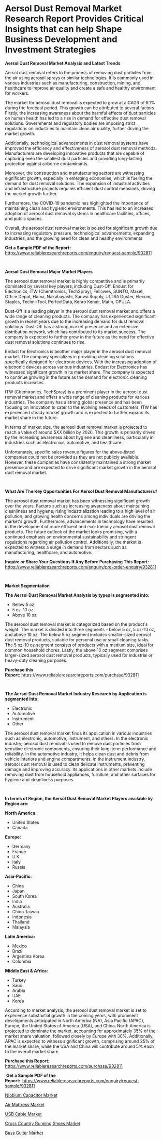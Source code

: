 <p><h1>Aersol Dust Removal Market Research Report Provides Critical Insights that can help Shape Business Development and Investment Strategies</h1></p><p><strong>Aersol Dust Removal Market Analysis and Latest Trends</strong></p>
<p><p>Aersol dust removal refers to the process of removing dust particles from the air using aerosol sprays or similar technologies. It is commonly used in various industries such as manufacturing, construction, mining, and healthcare to improve air quality and create a safe and healthy environment for workers.</p><p>The market for aerosol dust removal is expected to grow at a CAGR of 9.1% during the forecast period. This growth can be attributed to several factors. Firstly, the increasing awareness about the harmful effects of dust particles on human health has led to a rise in demand for effective dust removal solutions. Governments and regulatory bodies are imposing strict regulations on industries to maintain clean air quality, further driving the market growth.</p><p>Additionally, technological advancements in dust removal systems have improved the efficiency and effectiveness of aerosol dust removal methods. Manufacturers are developing innovative products that are capable of capturing even the smallest dust particles and providing long-lasting protection against airborne contaminants.</p><p>Moreover, the construction and manufacturing sectors are witnessing significant growth, especially in emerging economies, which is fueling the demand for dust removal solutions. The expansion of industrial activities and infrastructure projects requires efficient dust control measures, driving the market growth further.</p><p>Furthermore, the COVID-19 pandemic has highlighted the importance of maintaining clean and hygienic environments. This has led to an increased adoption of aerosol dust removal systems in healthcare facilities, offices, and public spaces.</p><p>Overall, the aerosol dust removal market is poised for significant growth due to increasing regulatory pressure, technological advancements, expanding industries, and the growing need for clean and healthy environments.</p></p>
<p><strong>Get a Sample PDF of the Report:&nbsp;</strong> <a href="https://www.reliableresearchreports.com/enquiry/request-sample/932811">https://www.reliableresearchreports.com/enquiry/request-sample/932811</a></p>
<p>&nbsp;</p>
<p><strong>Aersol Dust Removal Major Market Players</strong></p>
<p><p>The aerosol dust removal market is highly competitive and is primarily dominated by several key players, including Dust-Off, Endust for Electronics, ITW (Chemtronics, TechSpray), Fellowes, SUNTO, Maxell, Office Depot, Hama, Nakabayashi, Sanwa Supply, ULTRA Duster, Elecom, Staples, Techni-Tool, PerfectData, Kenro Kenair, Matin, OPULA. </p><p>Dust-Off is a leading player in the aerosol dust removal market and offers a wide range of cleaning products. The company has experienced significant growth in recent years due to the increasing demand for dust removal solutions. Dust-Off has a strong market presence and an extensive distribution network, which has contributed to its market success. The company is expected to further grow in the future as the need for effective dust removal solutions continues to rise.</p><p>Endust for Electronics is another major player in the aerosol dust removal market. The company specializes in providing cleaning solutions specifically designed for electronic devices. With the increasing adoption of electronic devices across various industries, Endust for Electronics has witnessed significant growth in its market share. The company is expected to continue growing in the future as the demand for electronic cleaning products increases.</p><p>ITW (Chemtronics, TechSpray) is a prominent player in the aerosol dust removal market and offers a wide range of cleaning products for various industries. The company has a strong global presence and has been focusing on innovation to cater to the evolving needs of customers. ITW has experienced steady market growth and is expected to further expand its market share in the future.</p><p>In terms of market size, the aerosol dust removal market is projected to reach a value of around $XX billion by 2026. This growth is primarily driven by the increasing awareness about hygiene and cleanliness, particularly in industries such as electronics, automotive, and healthcare.</p><p>Unfortunately, specific sales revenue figures for the above-listed companies could not be provided as they are not publicly available. However, these companies have consistently maintained a strong market presence and are expected to drive significant market growth in the aerosol dust removal market.</p></p>
<p>&nbsp;</p>
<p><strong>What Are The Key Opportunities For Aersol Dust Removal Manufacturers?</strong></p>
<p><p>The aerosol dust removal market has been witnessing significant growth over the years. Factors such as increasing awareness about maintaining cleanliness and hygiene, rising industrialization leading to a high level of air pollution, and growing health concerns among individuals are driving the market's growth. Furthermore, advancements in technology have resulted in the development of more efficient and eco-friendly aerosol dust removal products. The future outlook of the market looks promising, with a continued emphasis on environmental sustainability and stringent regulations regarding air pollution control. Additionally, the market is expected to witness a surge in demand from sectors such as manufacturing, healthcare, and automotive.</p></p>
<p><strong>Inquire or Share Your Questions If Any Before Purchasing This Report:</strong> <a href="https://www.reliableresearchreports.com/enquiry/pre-order-enquiry/932811">https://www.reliableresearchreports.com/enquiry/pre-order-enquiry/932811</a></p>
<p>&nbsp;</p>
<p><strong>Market Segmentation</strong></p>
<p><strong>The Aersol Dust Removal Market Analysis by types is segmented into:</strong></p>
<p><ul><li>Below 5 oz</li><li>5 oz-10 oz</li><li>Above 10 oz</li></ul></p>
<p><p>The aerosol dust removal market is categorized based on the product's weight. The market is divided into three segments - below 5 oz, 5 oz-10 oz, and above 10 oz. The below 5 oz segment includes smaller-sized aerosol dust removal products, suitable for personal use or small cleaning tasks. The 5 oz-10 oz segment consists of products with a medium size, ideal for common household chores. Lastly, the above 10 oz segment comprises larger-sized aerosol dust removal products, typically used for industrial or heavy-duty cleaning purposes.</p></p>
<p><strong>Purchase this Report:&nbsp;</strong><a href="https://www.reliableresearchreports.com/purchase/932811">https://www.reliableresearchreports.com/purchase/932811</a></p>
<p>&nbsp;</p>
<p><strong>The Aersol Dust Removal Market Industry Research by Application is segmented into:</strong></p>
<p><ul><li>Electronic</li><li>Automotive</li><li>Instrument</li><li>Other</li></ul></p>
<p><p>The aerosol dust removal market finds its application in various industries such as electronic, automotive, instrument, and others. In the electronic industry, aerosol dust removal is used to remove dust particles from sensitive electronic components, ensuring their long-term performance and reliability. In the automotive industry, it helps clean dust and debris from vehicle interiors and engine compartments. In the instrument industry, aerosol dust removal is used to clean delicate instruments, preventing damage and improving accuracy. Its applications in other markets include removing dust from household appliances, furniture, and other surfaces for hygiene and cleanliness purposes.</p></p>
<p>&nbsp;</p>
<p><strong>In terms of Region, the Aersol Dust Removal Market Players available by Region are:</strong></p>
<p>
    <p> <strong> North America: </strong>
        <ul>
            <li>United States</li>
            <li>Canada</li>
        </ul>
        </p> 
    <p> <strong> Europe: </strong>
        <ul>
            <li>Germany</li>
            <li>France</li>
            <li>U.K.</li>
            <li>Italy</li>
            <li>Russia</li>
        </ul>
        </p> 
    <p> <strong> Asia-Pacific: </strong>
        <ul>
            <li>China</li>
            <li>Japan</li>
            <li>South Korea</li>
            <li>India</li>
            <li>Australia</li>
            <li>China Taiwan</li>
            <li>Indonesia</li>
            <li>Thailand</li>
            <li>Malaysia</li>
        </ul>
        </p> 
    <p> <strong> Latin America: </strong>
        <ul>
            <li>Mexico</li>
            <li>Brazil</li>
            <li>Argentina Korea</li>
            <li>Colombia</li>
        </ul>
        </p> 
    <p> <strong> Middle East & Africa: </strong>
        <ul>
            <li>Turkey</li>
            <li>Saudi</li>
            <li>Arabia</li>
            <li>UAE</li>
            <li>Korea</li>
        </ul>
    </p>
    </p>
<p><p>According to market analysis, the aerosol dust removal market is set to experience substantial growth in the coming years, with prominent developments anticipated in North America (NA), Asia Pacific (APAC), Europe, the United States of America (USA), and China. North America is projected to dominate the market, accounting for approximately 35% of the market share valuation, followed closely by Europe with 30%. Additionally, APAC is expected to witness significant growth, comprising around 25% of the market share, while the USA and China will contribute around 5% each to the overall market share.</p></p>
<p><strong>Purchase this Report: </strong><a href="https://www.reliableresearchreports.com/purchase/932811">https://www.reliableresearchreports.com/purchase/932811</a></p>
<p>&nbsp;<strong>Get a Sample PDF of the Report:&nbsp;&nbsp;</strong><a href="https://www.reliableresearchreports.com/enquiry/request-sample/932811">https://www.reliableresearchreports.com/enquiry/request-sample/932811</a></p>
<p><strong></strong></p>
<p><p><a href="https://medium.com/@oralhayes/niobium-capacitor-market-size-reveals-the-best-marketing-channels-in-global-industry-fa74e646fa1b">Niobium Capacitor Market</a></p><p><a href="https://medium.com/@philliphicks76g/air-mattress-market-competitive-analysis-market-trends-and-forecast-to-2031-b31c0019f4ea">Air Mattress Market</a></p><p><a href="https://medium.com/@oralhayes/usb-cable-market-research-report-its-history-and-forecast-2024-to-2031-04591a3ddae3">USB Cable Market</a></p><p><a href="https://medium.com/@philliphicks76g/cross-country-running-shoes-market-insights-into-market-cagr-market-trends-and-growth-strategies-371b3217b257">Cross Country Running Shoes Market</a></p><p><a href="https://medium.com/@philliphicks76g/bass-guitar-market-competitive-analysis-market-trends-and-forecast-to-2031-392a709ee28d">Bass Guitar Market</a></p></p>
